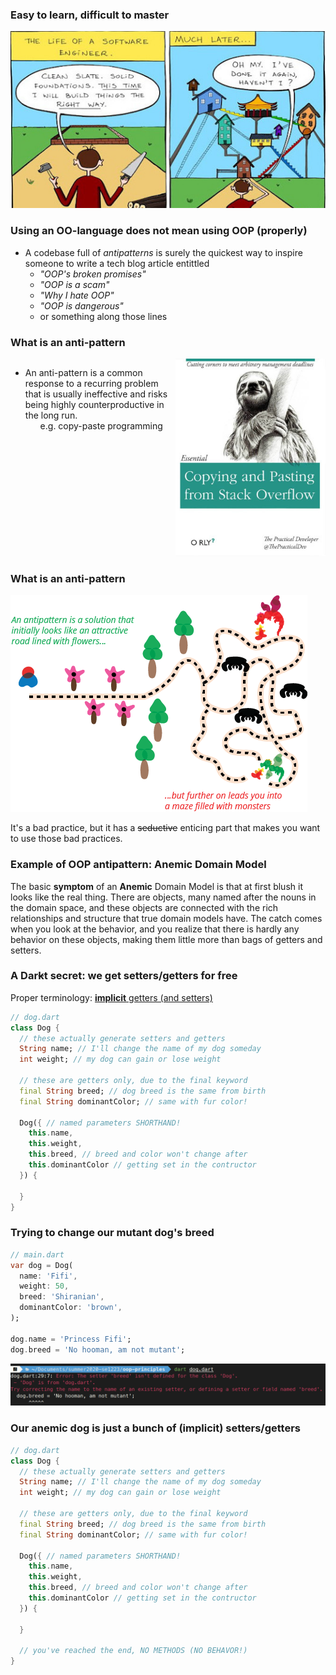 ### Easy to learn, difficult to master

![again](images/again.jpeg) <!-- .element style="width: 788px; height: 443px" -->



### Using an OO-language does not mean using OOP (properly)

* A codebase full of *antipatterns* is surely the quickest way to inspire someone to write a tech 
  blog article entittled 
  + _"OOP's broken promises"_
  + _"OOP is a scam"_
  + _"Why I hate OOP"_
  + _"OOP is dangerous"_
  + or something along those lines



### What is an anti-pattern

<div style="display: flex">
  <ul style="flex: 1">
    <li>
      An anti-pattern is a common response to a recurring problem that is usually ineffective and 
      risks being highly counterproductive in the long run.
      <ul>
        </li></small>e.g. copy-paste programming</small></li>
      </ul>
    </li>
  </ul>
  
  <div style="flex: 1">
    <img src="images/copy-paste.jpg" alt="copy paste">
  </div>
</div>



### What is an anti-pattern

![antipattern](images/antipattern.png)

It's a bad practice, but it has a ~~seductive~~ enticing part that makes you want to use
those bad practices.



### Example of OOP antipattern:  Anemic Domain Model

The basic **symptom** of an **Anemic** Domain Model is that at first blush it looks like the real 
thing.  There are objects, many named after the nouns in the domain space, and these objects are 
connected with the rich relationships and structure that true domain models have. The catch comes 
when you look at the behavior, and you realize that there is hardly any behavior on these objects, 
making them little more than bags of getters and setters.



### A Dar~~k~~t secret: we get setters/getters for free

Proper terminology:  [**implicit** getters (and setters)](https://dart.dev/guides/language/language-tour#getters-and-setters)

```dart [3-9 | 11-18]
// dog.dart
class Dog {
  // these actually generate setters and getters
  String name; // I'll change the name of my dog someday
  int weight; // my dog can gain or lose weight

  // these are getters only, due to the final keyword
  final String breed; // dog breed is the same from birth
  final String dominantColor; // same with fur color!

  Dog({ // named parameters SHORTHAND!
    this.name, 
    this.weight, 
    this.breed, // breed and color won't change after
    this.dominantColor // getting set in the contructor
  }) {

  }
}
```



### Trying to change our mutant dog's breed

```dart
// main.dart
var dog = Dog(
  name: 'Fifi',
  weight: 50,
  breed: 'Shiranian',
  dominantColor: 'brown',
);

dog.name = 'Princess Fifi';
dog.breed = 'No hooman, am not mutant';
```

![hooman](images/hooman.png)



### Our anemic dog is just a bunch of (implicit) setters/getters

```dart [3-9 | 11-18 | 20]
// dog.dart
class Dog {
  // these actually generate setters and getters
  String name; // I'll change the name of my dog someday
  int weight; // my dog can gain or lose weight

  // these are getters only, due to the final keyword
  final String breed; // dog breed is the same from birth
  final String dominantColor; // same with fur color!

  Dog({ // named parameters SHORTHAND!
    this.name, 
    this.weight, 
    this.breed, // breed and color won't change after
    this.dominantColor // getting set in the contructor
  }) {

  }

  // you've reached the end, NO METHODS (NO BEHAVOR!)
}
```
